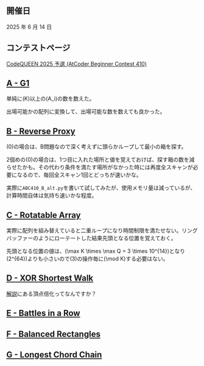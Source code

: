 ## 開催日

2025 年 6 月 14 日

## コンテストページ

[CodeQUEEN 2025 予選 (AtCoder Beginner Contest 410)](https://atcoder.jp/contests/abc410)

## [A - G1](https://atcoder.jp/contests/abc410/tasks/abc410_a)

単純に\(K\)以上の\(A_i\)の数を数えた。

出場可能かの配列に変換して、出場可能な数を数えても良かった。

## [B - Reverse Proxy](https://atcoder.jp/contests/abc410/tasks/abc410_b)

\(0\)の場合は、B問題なので深く考えずに頭らかループして最小の箱を探す。

2個めの\(0\)の場合は、1つ目に入れた場所と値を覚えておけば、探す箱の数を減らせたかも。その代わり条件を満たす場所がなかった時には再度全スキャンが必要になるので、毎回全スキャン1回とどっちが速いかな。

実際に`ABC410_B_alt.py`を書いて試してみたが、使用メモリ量は減っているが、計算時間自体は気持ち速いかな程度。

## [C - Rotatable Array](https://atcoder.jp/contests/abc410/tasks/abc410_c)

実際に配列を組み替えていると二重ループになり時間制限を満たせない。リングバッファーのようにローテートした結果先頭となる位置を覚えておく。

先頭となる位置の値は、\(\max K \times \max Q = 3 \times 10^{14}\)となり\(2^{64}\)よりも小さいので\(3\)の操作毎に\(\mod K\)する必要はない。


## [D - XOR Shortest Walk](https://atcoder.jp/contests/abc410/tasks/abc410_d)

[解説](https://atcoder.jp/contests/abc410/editorial/13208)にある頂点倍化ってなんですか？

## [E - Battles in a Row](https://atcoder.jp/contests/abc410/tasks/abc410_e)

## [F - Balanced Rectangles](https://atcoder.jp/contests/abc410/tasks/abc410_f)

## [G - Longest Chord Chain](https://atcoder.jp/contests/abc410/tasks/abc410_g)
